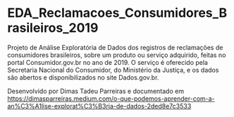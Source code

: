 # EDA_Reclamacoes_Consumidores_Brasileiros_2019

Projeto de Análise Exploratória de Dados dos registros de reclamações de consumidores brasileiros, sobre um produto ou serviço adquirido, feitas no portal Consumidor.gov.br no ano de 2019. O serviço é oferecido pela Secretaria Nacional do Consumidor, do Ministério da Justiça, e os dados são abertos e disponibilizados no site Dados.gov.br.

Desenvolvido por Dimas Tadeu Parreiras e documentado em https://dimasparreiras.medium.com/o-que-podemos-aprender-com-a-an%C3%A1lise-explorat%C3%B3ria-de-dados-2ded8e7c3533
